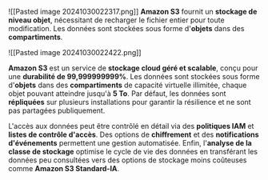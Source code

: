 
![[Pasted image 20241030022317.png]]
**Amazon S3** fournit un **stockage de niveau objet**, nécessitant de recharger le fichier entier pour toute modification. Les données sont stockées sous forme d'**objets** dans des **compartiments**.



![[Pasted image 20241030022422.png]]


**Amazon S3** est un service de **stockage cloud géré et scalable**, conçu pour une **durabilité de 99,999999999%**. Les données sont stockées sous forme d'**objets** dans des **compartiments** de capacité virtuelle illimitée, chaque objet pouvant atteindre jusqu'à **5 To**. Par défaut, les données sont **répliquées** sur plusieurs installations pour garantir la résilience et ne sont pas partagées publiquement. 

L'accès aux données peut être contrôlé en détail via des **politiques IAM** et **listes de contrôle d'accès**. Des options de **chiffrement** et des **notifications d'événements** permettent une gestion automatisée. Enfin, l'**analyse de la classe de stockage** optimise le cycle de vie des données en transférant les données peu consultées vers des options de stockage moins coûteuses comme **Amazon S3 Standard-IA**.